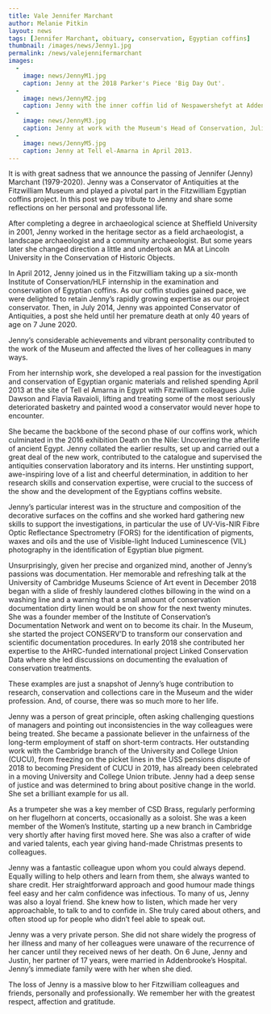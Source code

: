 ```yaml
---
title: Vale Jennifer Marchant
author: Melanie Pitkin
layout: news
tags: [Jennifer Marchant, obituary, conservation, Egyptian coffins]
thumbnail: /images/news/Jenny1.jpg
permalink: /news/valejennifermarchant
images:
  -
    image: news/JennyM1.jpg
    caption: Jenny at the 2018 Parker's Piece 'Big Day Out'.
  -
    image: news/JennyM2.jpg
    caption: Jenny with the inner coffin lid of Nespawershefyt at Addenbrooke's Hospital.
  -
    image: news/JennyM3.jpg
    caption: Jenny at work with the Museum's Head of Conservation, Julie Dawson.
  -
    image: news/JennyM5.jpg
    caption: Jenny at Tell el-Amarna in April 2013.
---
```


It is with great sadness that we announce the passing of Jennifer (Jenny) Marchant (1979-2020). Jenny was a Conservator of Antiquities at the Fitzwilliam Museum and played a pivotal part in the Fitzwilliam Egyptian coffins project. In this post we pay tribute to Jenny and share some reflections on her personal and professonal life.

After completing a degree in archaeological science at Sheffield University in 2001, Jenny worked in the heritage sector as a field archaeologist, a landscape archaeologist and a community archaeologist. But some years later she changed direction a little and undertook an MA at Lincoln University in the Conservation of Historic Objects.

In April 2012, Jenny joined us in the Fitzwilliam taking up a six-month Institute of Conservation/HLF internship in the examination and conservation of Egyptian coffins. As our coffin studies gained pace, we were delighted to retain Jenny’s rapidly growing expertise as our project conservator. Then, in July 2014, Jenny was appointed Conservator of Antiquities, a post she held until her premature death at only 40 years of age on 7 June 2020.

Jenny’s considerable achievements and vibrant personality contributed to the work of the Museum and affected the lives of her colleagues in many ways.

From her internship work, she developed a real passion for the investigation and conservation of Egyptian organic materials and relished spending April 2013 at the site of Tell el Amarna in Egypt with Fitzwilliam colleagues Julie Dawson and Flavia Ravaioli, lifting and treating some of the most seriously deteriorated basketry and painted wood a conservator would never hope to encounter.

She became the backbone of the second phase of our coffins work, which culminated in the 2016 exhibition Death on the Nile: Uncovering the afterlife of ancient Egypt. Jenny collated the earlier results, set up and carried out a great deal of the new work, contributed to the catalogue and supervised the antiquities conservation laboratory and its interns. Her unstinting support, awe-inspiring love of a list and cheerful determination, in addition to her research skills and conservation expertise, were crucial to the success of the show and the development of the Egyptians coffins website.

Jenny’s particular interest was in the structure and composition of the decorative surfaces on the coffins and she worked hard gathering new skills to support the investigations, in particular the use of UV-Vis-NIR Fibre Optic Reflectance Spectrometry (FORS) for the identification of pigments, waxes and oils and the use of Visible-light Induced Luminescence (VIL) photography in the identification of Egyptian blue pigment.

Unsurprisingly, given her precise and organized mind, another of Jenny’s passions was documentation. Her memorable and refreshing talk at the University of Cambridge Museums Science of Art event in December 2018 began with a slide of freshly laundered clothes billowing in the wind on a washing line and a warning that a small amount of conservation documentation dirty linen would be on show for the next twenty minutes. She was a founder member of the Institute of Conservation’s Documentation Network and went on to become its chair. In the Museum, she started the project CONSERV’D to transform our conservation and scientific documentation procedures. In early 2018 she contributed her expertise to the AHRC-funded international project Linked Conservation Data where she led discussions on documenting the evaluation of conservation treatments.

These examples are just a snapshot of Jenny’s huge contribution to research, conservation and collections care in the Museum and the wider profession. And, of course, there was so much more to her life.

Jenny was a person of great principle, often asking challenging questions of managers and pointing out inconsistencies in the way colleagues were being treated. She became a passionate believer in the unfairness of the long-term employment of staff on short-term contracts. Her outstanding work with the Cambridge branch of the University and College Union (CUCU), from freezing on the picket lines in the USS pensions dispute of 2018 to becoming President of CUCU in 2019, has already been celebrated in a moving University and College Union tribute. Jenny had a deep sense of justice and was determined to bring about positive change in the world. She set a brilliant example for us all.

As a trumpeter she was a key member of CSD Brass, regularly performing on her flugelhorn at concerts, occasionally as a soloist. She was a keen member of the Women’s Institute, starting up a new branch in Cambridge very shortly after having first moved here. She was also a crafter of wide and varied talents, each year giving hand-made Christmas presents to colleagues.

Jenny was a fantastic colleague upon whom you could always depend. Equally willing to help others and learn from them, she always wanted to share credit. Her straightforward approach and good humour made things feel easy and her calm confidence was infectious. To many of us, Jenny was also a loyal friend. She knew how to listen, which made her very approachable, to talk to and to confide in. She truly cared about others, and often stood up for people who didn’t feel able to speak out.

Jenny was a very private person. She did not share widely the progress of her illness and many of her colleagues were unaware of the recurrence of her cancer until they received news of her death. On 6 June, Jenny and Justin, her partner of 17 years, were married in Addenbrooke’s Hospital. Jenny’s immediate family were with her when she died.

The loss of Jenny is a massive blow to her Fitzwilliam colleagues and friends, personally and professionally. We remember her with the greatest respect, affection and gratitude.

